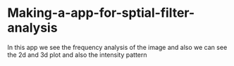 # Making-a-app-for-sptial-filter-analysis
In this app we see the frequency analysis of the image and also we can see the 2d and 3d plot and also the intensity pattern 
